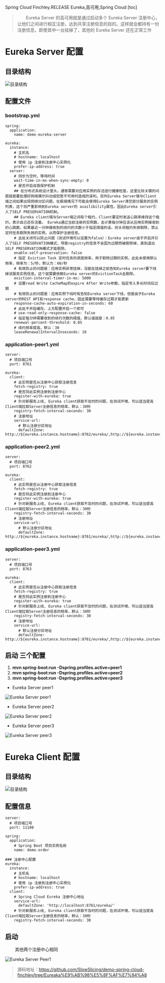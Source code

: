 Spring Cloud Finchley.RELEASE
Eureka,高可用,Spring Cloud
[toc]

> &emsp;&emsp;Eureka Server 的高可用就是通过启动多个 Eureka Server 注册中心，让他们之间进行相互注册，达到共享注册信息的目的。这样就会都持有一份注册信息，即使其中一台挂掉了，其他的 Eureka Server 还在正常工作

# Eureka Server 配置

## 目录结构

![目录结构](http://img.lynchj.com/1200bfb5d1cb4b5b9c072b7af71ab9de.png)

## 配置文件

### bootstrap.yml

```
spring:
  application:
    name: demo-eureka-server

eureka:
  instance:
    # 主机名
    # hostname: localhost
    # 使用 ip 注册到注册中心实例化
    prefer-ip-address: true
  server:
    # 同步为空时，等待时间
    wait-time-in-ms-when-sync-empty: 0
    # 是否开启自我保护机制
    ## 在分布式系统设计里头，通常需要对应用实例的存活进行健康检查，这里比较关键的问题就是要处理好网络偶尔抖动或短暂不可用时造成的误判。另外Eureka Server端与Client端之间如果出现网络分区问题，在极端情况下可能会使得Eureka Server清空部分服务的实例列表，这个将严重影响到Eureka server的 availibility属性。因此Eureka server引入了SELF PRESERVATION机制。
    ## Eureka client端与Server端之间有个租约，Client要定时发送心跳来维持这个租约，表示自己还存活着。 Eureka通过当前注册的实例数，去计算每分钟应该从应用实例接收到的心跳数，如果最近一分钟接收到的续约的次数小于指定阈值的话，则关闭租约失效剔除，禁止定时任务剔除失效的实例，从而保护注册信息。
    # 此处关闭可以防止问题（测试环境可以设置为false）：Eureka server由于开启并引入了SELF PRESERVATION模式，导致registry的信息不会因为过期而被剔除掉，直到退出SELF PRESERVATION模式才能剔除。
    enable-self-preservation: false
    # 指定 Eviction Task 定时任务的调度频率，用于剔除过期的实例，此处未使用默认频率，频率为：5/秒，默认为：60/秒
    # 有效防止的问题是：应用实例异常挂掉，没能在挂掉之前告知Eureka server要下线掉该服务实例信息。这个就需要依赖Eureka server的EvictionTask去剔除。
    eviction-interval-timer-in-ms: 5000
    # 设置read Write CacheMap的expire After Write参数，指定写入多长时间后过期
    # 有效防止的问题是：应用实例下线时有告知Eureka server下线，但是由于Eureka server的REST API有response cache，因此需要等待缓存过期才能更新
    response-cache-auto-expiration-in-seconds: 60
    # 此处不开启缓存，上方配置开启一个即可
    # use-read-only-response-cache: false
    # 指定每分钟需要收到的续约次数的阈值，默认值就是：0.85
    renewal-percent-threshold: 0.85
    # 续约频率提高，默认：30
    leaseRenewalIntervalInseconds: 10
```

### application-peer1.yml

```
server:
  # 项目端口号
  port: 8761

eureka:
  client:
    # 此实例是否从注册中心获取注册信息
    fetch-registry: true
    # 是否将此实例注册到注册中心
    register-with-eureka: true
    # 针对新服务上线, Eureka client获取不及时的问题，在测试环境，可以适当提高Client端拉取Server注册信息的频率，默认：30秒
    registry-fetch-interval-seconds: 30
    # 注册地址
    service-url:
      # 默认注册分区地址
      defaultZone: http://${eureka.instance.hostname}:8762/eureka/,http://${eureka.instance.hostname}:8763/eureka/
```

### application-peer2.yml

```
server:
  # 项目端口号
  port: 8762

eureka:
  client:
    # 此实例是否从注册中心获取注册信息
    fetch-registry: true
    # 是否将此实例注册到注册中心
    register-with-eureka: true
    # 针对新服务上线, Eureka client获取不及时的问题，在测试环境，可以适当提高Client端拉取Server注册信息的频率，默认：30秒
    registry-fetch-interval-seconds: 30
    # 注册地址
    service-url:
      # 默认注册分区地址
      defaultZone: http://${eureka.instance.hostname}:8761/eureka/,http://${eureka.instance.hostname}:8763/eureka/
```

### application-peer3.yml

```
server:
  # 项目端口号
  port: 8763

eureka:
  client:
    # 此实例是否从注册中心获取注册信息
    fetch-registry: true
    # 是否将此实例注册到注册中心
    register-with-eureka: true
    # 针对新服务上线, Eureka client获取不及时的问题，在测试环境，可以适当提高Client端拉取Server注册信息的频率，默认：30秒
    registry-fetch-interval-seconds: 30
    # 注册地址
    service-url:
      # 默认注册分区地址
      defaultZone: http://${eureka.instance.hostname}:8761/eureka/,http://${eureka.instance.hostname}:8762/eureka/
```

## 启动 三个配置

1. **mvn spring-boot:run -Dspring.profiles.active=peer1**
2. **mvn spring-boot:run -Dspring.profiles.active=peer2**
3. **mvn spring-boot:run -Dspring.profiles.active=peer3**

* Eureka Server peer1

![Eureka Server peer1](http://img.lynchj.com/3278319fc27c400485f1b8a3b8b28b4f.png)

* Eureka Server peer2

![Eureka Server peer2](http://img.lynchj.com/16a363d4fba1402eabe3fc4e718c302f.png)

* Eureka Server peer3

![Eureka Server peer3](http://img.lynchj.com/60b75dc8f5d54b65b8ceb62948c61dd4.png)

# Eureka Client 配置

## 目录结构

![目录结构](http://img.lynchj.com/584d09f272b54b44bde1393b4f39012d.png)

## 配置信息

```
server:
  # 项目端口号
  port: 11100

spring:
  application:
    # Spring Boot 项目实例名称
    name: demo-order

### 注册中心配置
eureka:
  instance:
    # 主机名
    # hostname: localhost
    # 使用 ip 注册到注册中心实例化
    prefer-ip-address: true
  client:
    # Spring Cloud Eureka 注册中心地址
    service-url:
      defaultZone: 'http://localhost:8761/eureka/'
    # 针对新服务上线, Eureka client获取不及时的问题，在测试环境，可以适当提高Client端拉取Server注册信息的频率，默认：30秒
    registry-fetch-interval-seconds: 30
```

## 启动

&emsp;&emsp; 其他两个注册中心相同

![Eureka Server Peer1](http://img.lynchj.com/80bfc6198da44b24a153453dbad19242.png)

> 源码地址：https://github.com/SlowSlicing/demo-spring-cloud-finchley/tree/Eureaka%E9%AB%98%E5%8F%AF%E7%94%A8
